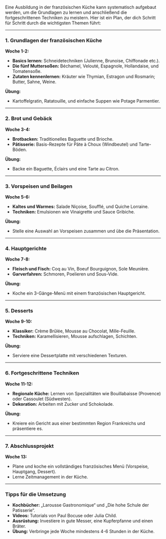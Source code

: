 Eine Ausbildung in der französischen Küche kann systematisch aufgebaut werden, um die Grundlagen zu lernen und anschließend die fortgeschrittenen Techniken zu meistern. Hier ist ein Plan, der dich Schritt für Schritt durch die wichtigsten Themen führt:

---

### **1. Grundlagen der französischen Küche**

**Woche 1-2:**

- **Basics lernen:** Schneidetechniken (Julienne, Brunoise, Chiffonade etc.).
- **Die fünf Muttersoßen:** Béchamel, Velouté, Espagnole, Hollandaise, und Tomatensoße.
- **Zutaten kennenlernen:** Kräuter wie Thymian, Estragon und Rosmarin; Butter, Sahne, Weine.

**Übung:**

- Kartoffelgratin, Ratatouille, und einfache Suppen wie Potage Parmentier.

---

### **2. Brot und Gebäck**

**Woche 3-4:**

- **Brotbacken:** Traditionelles Baguette und Brioche.
- **Pâtisserie:** Basis-Rezepte für Pâte à Choux (Windbeutel) und Tarte-Böden.

**Übung:**

- Backe ein Baguette, Éclairs und eine Tarte au Citron.

---

### **3. Vorspeisen und Beilagen**

**Woche 5-6:**

- **Kaltes und Warmes:** Salade Niçoise, Soufflé, und Quiche Lorraine.
- **Techniken:** Emulsionen wie Vinaigrette und Sauce Gribiche.

**Übung:**

- Stelle eine Auswahl an Vorspeisen zusammen und übe die Präsentation.

---

### **4. Hauptgerichte**

**Woche 7-8:**

- **Fleisch und Fisch:** Coq au Vin, Boeuf Bourguignon, Sole Meunière.
- **Garverfahren:** Schmoren, Poelieren und Sous-Vide.

**Übung:**

- Koche ein 3-Gänge-Menü mit einem französischen Hauptgericht.

---

### **5. Desserts**

**Woche 9-10:**

- **Klassiker:** Crème Brûlée, Mousse au Chocolat, Mille-Feuille.
- **Techniken:** Karamellisieren, Mousse aufschlagen, Schichten.

**Übung:**

- Serviere eine Dessertplatte mit verschiedenen Texturen.

---

### **6. Fortgeschrittene Techniken**

**Woche 11-12:**

- **Regionale Küche:** Lernen von Spezialitäten wie Bouillabaisse (Provence) oder Cassoulet (Südwesten).
- **Dekoration:** Arbeiten mit Zucker und Schokolade.

**Übung:**

- Kreiere ein Gericht aus einer bestimmten Region Frankreichs und präsentiere es.

---

### **7. Abschlussprojekt**

**Woche 13:**

- Plane und koche ein vollständiges französisches Menü (Vorspeise, Hauptgang, Dessert).
- Lerne Zeitmanagement in der Küche.

---

### Tipps für die Umsetzung

- **Kochbücher:** „Larousse Gastronomique“ und „Die hohe Schule der Patisserie“.
- **Videos:** Tutorials von Paul Bocuse oder Julia Child.
- **Ausrüstung:** Investiere in gute Messer, eine Kupferpfanne und einen Bräter.
- **Übung:** Verbringe jede Woche mindestens 4-6 Stunden in der Küche.

